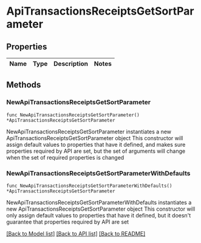 # ApiTransactionsReceiptsGetSortParameter

## Properties

Name | Type | Description | Notes
------------ | ------------- | ------------- | -------------

## Methods

### NewApiTransactionsReceiptsGetSortParameter

`func NewApiTransactionsReceiptsGetSortParameter() *ApiTransactionsReceiptsGetSortParameter`

NewApiTransactionsReceiptsGetSortParameter instantiates a new ApiTransactionsReceiptsGetSortParameter object
This constructor will assign default values to properties that have it defined,
and makes sure properties required by API are set, but the set of arguments
will change when the set of required properties is changed

### NewApiTransactionsReceiptsGetSortParameterWithDefaults

`func NewApiTransactionsReceiptsGetSortParameterWithDefaults() *ApiTransactionsReceiptsGetSortParameter`

NewApiTransactionsReceiptsGetSortParameterWithDefaults instantiates a new ApiTransactionsReceiptsGetSortParameter object
This constructor will only assign default values to properties that have it defined,
but it doesn't guarantee that properties required by API are set


[[Back to Model list]](../README.md#documentation-for-models) [[Back to API list]](../README.md#documentation-for-api-endpoints) [[Back to README]](../README.md)


